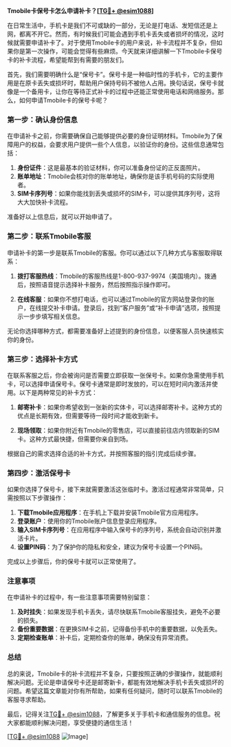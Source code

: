 **Tmobile卡保号卡怎么申请补卡？[[TG💪+ @esim1088](https://t.me/s/esim1088)]**

在日常生活中，手机卡是我们不可或缺的一部分，无论是打电话、发短信还是上网，都离不开它。然而，有时候我们可能会遇到手机卡丢失或者损坏的情况，这时候就需要申请补卡了。对于使用Tmobile卡的用户来说，补卡流程并不复杂，但如果你是第一次操作，可能会觉得有些麻烦。今天就来详细讲解一下Tmobile卡保号卡的补卡流程，希望能帮到有需要的朋友们。

首先，我们需要明确什么是“保号卡”。保号卡是一种临时性的手机卡，它的主要作用是在原卡丢失或损坏时，帮助用户保持号码不被他人占用。换句话说，保号卡就像是一个备用卡，让你在等待正式补卡的过程中还能正常使用电话和网络服务。那么，如何申请Tmobile卡的保号卡呢？

### 第一步：确认身份信息

在申请补卡之前，你需要确保自己能够提供必要的身份证明材料。Tmobile为了保障用户的权益，会要求用户提供一些个人信息，以验证你的身份。这些信息通常包括：

1. **身份证件**：这是最基本的验证材料，你可以准备身份证的正反面照片。
2. **账单地址**：Tmobile会核对你的账单地址，确保你是该手机号码的实际使用者。
3. **SIM卡序列号**：如果你能找到丢失或损坏的SIM卡，可以提供其序列号，这将大大加快补卡流程。

准备好以上信息后，就可以开始申请了。

### 第二步：联系Tmobile客服

申请补卡的第一步是联系Tmobile的客服。你可以通过以下几种方式与客服取得联系：

1. **拨打客服热线**：Tmobile的客服热线是1-800-937-9974（美国境内）。拨通后，按照语音提示选择补卡服务，然后按照指示操作即可。
   
2. **在线客服**：如果你不想打电话，也可以通过Tmobile的官方网站登录你的账户，在线提交补卡申请。登录后，找到“客户服务”或“补卡申请”选项，按照提示一步步填写相关信息。

无论你选择哪种方式，都需要准备好上述提到的身份信息，以便客服人员快速核实你的身份。

### 第三步：选择补卡方式

在联系客服之后，你会被询问是否需要立即获取一张保号卡。如果你急需使用手机卡，可以选择申请保号卡。保号卡通常是即时发放的，可以在短时间内激活并使用。以下是两种常见的补卡方式：

1. **邮寄补卡**：如果你希望收到一张新的实体卡，可以选择邮寄补卡。这种方式的优点是长期有效，但需要等待一段时间才能收到新卡。

2. **现场领取**：如果你附近有Tmobile的零售店，可以直接前往店内领取新的SIM卡。这种方式最快捷，但需要你亲自到场。

根据自己的需求选择合适的补卡方式，并按照客服的指引完成后续步骤。

### 第四步：激活保号卡

如果你选择了保号卡，接下来就需要激活这张临时卡。激活过程通常非常简单，只需按照以下步骤操作：

1. **下载Tmobile应用程序**：在手机上下载并安装Tmobile官方应用程序。
2. **登录账户**：使用你的Tmobile账户信息登录应用程序。
3. **输入SIM卡序列号**：在应用程序中输入保号卡的序列号，系统会自动识别并激活卡片。
4. **设置PIN码**：为了保护你的隐私和安全，建议为保号卡设置一个PIN码。

完成以上步骤后，你的保号卡就可以正常使用了。

### 注意事项

在申请补卡的过程中，有一些注意事项需要特别留意：

1. **及时挂失**：如果发现手机卡丢失，请尽快联系Tmobile客服挂失，避免不必要的损失。
2. **备份重要数据**：在更换SIM卡之前，记得备份手机中的重要数据，以免丢失。
3. **定期检查账单**：补卡后，定期检查你的账单，确保没有异常消费。

### 总结

总的来说，Tmobile卡的补卡流程并不复杂，只要按照正确的步骤操作，就能顺利解决问题。无论是申请保号卡还是邮寄新卡，都能有效地解决手机卡丢失或损坏的问题。希望这篇文章能对你有所帮助，如果有任何疑问，随时可以联系Tmobile的客服寻求帮助。

最后，记得关注[TG💪+ @esim1088](https://t.me/s/esim1088)，了解更多关于手机卡和通信服务的信息。祝大家都能顺利解决问题，享受便捷的通信生活！

[[TG💪+ @esim1088](https://t.me/s/esim1088) ![Image](https://i.postimg.cc/4NQfJmqS/Snipaste-2025-05-13-00-14-12.png)]